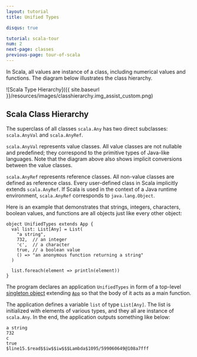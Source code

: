```yaml
---
layout: tutorial
title: Unified Types

disqus: true

tutorial: scala-tour
num: 2
next-page: classes
previous-page: tour-of-scala
---
```


In Scala, all values are instance of a class, including numerical values and functions. The diagram below illustrates the class hierarchy.

![Scala Type Hierarchy]({{ site.baseurl }}/resources/images/classhierarchy.img_assist_custom.png)

## Scala Class Hierarchy ##

The superclass of all classes `scala.Any` has two direct subclasses: `scala.AnyVal` and `scala.AnyRef`.

`scala.AnyVal` represents value classes. All value classes are not nullable and predefined; they correspond to the primitive types of Java-like languages. Note that the diagram above also shows implicit conversions between the value classes.

`scala.AnyRef` represents reference classes. All non-value classes are defined as reference class. Every user-defined class in Scala implicitly extends `scala.AnyRef`. If Scala is used in the context of a Java runtime environment, `scala.AnyRef` corresponds to `java.lang.Object`.

Here is an example that demonstrates that strings, integers, characters, boolean values, and functions are all objects just like every other object:

```tut
object UnifiedTypes extends App {
  val list: List[Any] = List(
    "a string",
    732,  // an integer
    'c',  // a character
    true, // a boolean value
    () => "an anonymous function returning a string"
  )

  list.foreach(element => println(element))
}
```

The program declares an application `UnifiedTypes` in form of a top-level [singleton object](singleton-objects.html) extending [`App`](http://www.scala-lang.org/api/2.12.x/scala/App.html) so that the body of it acts as a main function.

The application defines a variable `list` of type `List[Any]`. The list is initialized with elements of various types, and they all are instance of `scala.Any`. In the end, the application outputs something like below:

```tut
a string
732
c
true
$line15.$read$$iw$$iw$$$Lambda$1095/599060649@108a7fff
```
